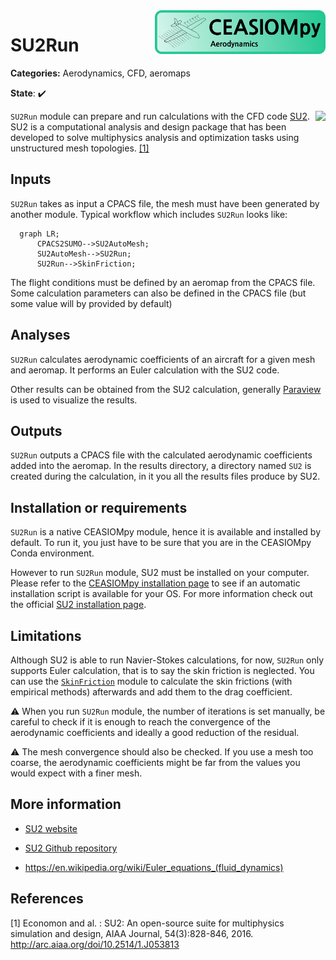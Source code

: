 <img align="right" height="70" src="../../documents/logos/CEASIOMpy_banner_aero.png">

# SU2Run

**Categories:** Aerodynamics, CFD, aeromaps

**State**: :heavy_check_mark:


<img align="right" height="120" src="https://github.com/su2code/SU2/raw/master/Common/doc/logoSU2small.png">


`SU2Run` module can prepare and run calculations with the CFD code [SU2](https://su2code.github.io/). SU2 is a computational analysis and design package that has been developed to solve multiphysics analysis and optimization tasks using unstructured mesh topologies. [[1]](#Economon15) 


## Inputs

`SU2Run` takes as input a CPACS file, the mesh must have been generated by another module. Typical workflow which includes `SU2Run` looks like:

```mermaid
  graph LR;
      CPACS2SUMO-->SU2AutoMesh;
      SU2AutoMesh-->SU2Run;
      SU2Run-->SkinFriction;
```

The flight conditions must be defined by an aeromap from the CPACS file. Some calculation parameters can also be defined in the CPACS file (but some value will by provided by default)
 
## Analyses

`SU2Run` calculates aerodynamic coefficients of an aircraft for a given mesh and aeromap. It performs an Euler calculation with the SU2 code. 

Other results can be obtained from the SU2 calculation, generally [Paraview](https://www.paraview.org/) is used to visualize the results.

<!-- <p align="center">
<img height="340" src="files/pytornado_example.png">
</p>
<p align="center">
Example of results from a SU2 calculation.
</p> -->

## Outputs

`SU2Run` outputs a CPACS file with the calculated aerodynamic coefficients added into the aeromap. In the results directory, a directory named `SU2` is created during the calculation, in it you all the results files produce by SU2.

## Installation or requirements

`SU2Run` is a native CEASIOMpy module, hence it is available and installed by default. To run it, you just have to be sure that you are in the CEASIOMpy Conda environment.

However to run `SU2Run` module, SU2 must be installed on your computer. Please refer to the [CEASIOMpy installation page](../../installation/INSTALLATION.md) to see if an automatic installation script is available for your OS.
For more information check out the official [SU2 installation page](https://su2code.github.io/docs_v7/Installation/).

## Limitations

Although SU2 is able to run Navier-Stokes calculations, for now, `SU2Run` only supports Euler calculation, that is to say the skin friction is neglected. You can use the [`SkinFriction`](../SkinFriction/README.md) module to calculate the skin frictions (with empirical methods) afterwards and add them to the drag coefficient.

:warning: When you run `SU2Run` module, the number of iterations is set manually, be careful to check if it is enough to reach the convergence of the aerodynamic coefficients and ideally a good reduction of the residual.

:warning: The mesh convergence should also be checked. If you use a mesh too coarse, the aerodynamic coefficients might be far from the values you would expect with a finer mesh.



## More information

* [SU2 website](https://su2code.github.io/)

* [SU2 Github repository](https://github.com/su2code/SU2)

* https://en.wikipedia.org/wiki/Euler_equations_(fluid_dynamics)



## References

<a id="Economon15">[1]</a> Economon and al. : SU2: An open-source suite for multiphysics simulation and design, AIAA Journal, 54(3):828-846, 2016. http://arc.aiaa.org/doi/10.2514/1.J053813
